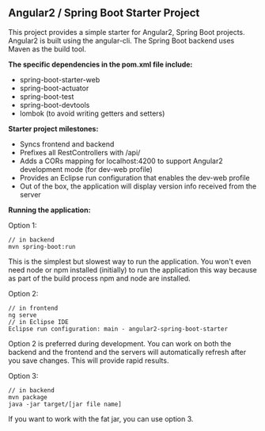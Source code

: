 Angular2 / Spring Boot Starter Project
--------------------------------------

This project provides a simple starter for Angular2, Spring Boot projects.  Angular2 is built using the angular-cli.  The Spring Boot backend uses Maven as the build tool.  

**The specific dependencies in the pom.xml file include:**

 - spring-boot-starter-web
 - spring-boot-actuator
 - spring-boot-test
 - spring-boot-devtools
 - lombok (to avoid writing getters and setters)

**Starter project milestones:**

 - Syncs frontend and backend
 - Prefixes all RestControllers with /api/
 - Adds a CORs mapping for localhost:4200 to support Angular2 development mode (for dev-web profile)
 - Provides an Eclipse run configuration that enables the dev-web profile
 - Out of the box, the application will display version info received from the server

**Running the application:**

Option 1:

	// in backend
    mvn spring-boot:run

This is the simplest but slowest way to run the application.  You won't even need node or npm installed (initially) to run the application this way because as part of the build process npm and node are installed. 

Option 2:

	// in frontend
    ng serve
    // in Eclipse IDE
    Eclipse run configuration: main - angular2-spring-boot-starter

Option 2 is preferred during development.  You can work on both the backend and the  frontend and the servers will automatically refresh after you save changes.  This will provide rapid results.

Option 3:

    // in backend
    mvn package
    java -jar target/[jar file name]

If you want to work with the fat jar, you can use option 3.

